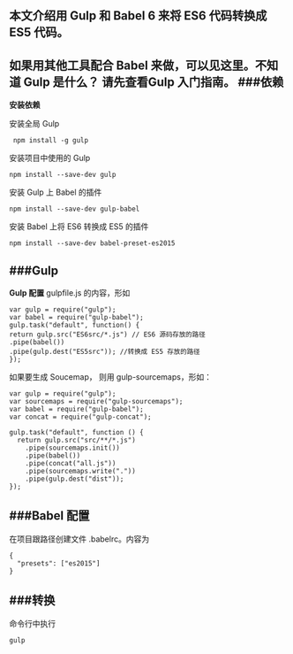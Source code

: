 **本文介绍用 Gulp 和 Babel 6 来将 ES6 代码转换成 ES5 代码。**
---
如果用其他工具配合 Babel 来做，可以见这里。不知道 Gulp 是什么？
请先查看Gulp 入门指南。
###依赖
----

**安装依赖**

安装全局 Gulp

     npm install -g gulp 

安装项目中使用的 Gulp

    npm install --save-dev gulp

安装 Gulp 上 Babel 的插件

    npm install --save-dev gulp-babel

安装 Babel 上将 ES6 转换成 ES5 的插件

    npm install --save-dev babel-preset-es2015

###Gulp
---
**Gulp 配置**
gulpfile.js 的内容，形如

    var gulp = require("gulp");
    var babel = require("gulp-babel");
    gulp.task("default", function() {
    return gulp.src("ES6src/*.js") // ES6 源码存放的路径 
    .pipe(babel()) 
    .pipe(gulp.dest("ES5src")); //转换成 ES5 存放的路径 
    });

如果要生成 Soucemap， 则用 gulp-sourcemaps，形如：

    var gulp = require("gulp");
    var sourcemaps = require("gulp-sourcemaps");
    var babel = require("gulp-babel");
    var concat = require("gulp-concat");
    
    gulp.task("default", function () {
      return gulp.src("src/**/*.js")
        .pipe(sourcemaps.init())
        .pipe(babel())
        .pipe(concat("all.js"))
        .pipe(sourcemaps.write("."))
        .pipe(gulp.dest("dist"));
    });

###Babel 配置
----
在项目跟路径创建文件 .babelrc。内容为

    {
      "presets": ["es2015"]
    }

###转换
---
命令行中执行

    gulp

 
